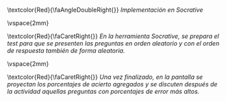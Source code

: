 
\textcolor{Red}{\faAngleDoubleRight{}} *Implementación en Socrative*

\vspace{2mm}

\textcolor{Red}{\faCaretRight{}} *En la herramienta Socrative, se prepara el test para que se presenten las preguntas en orden aleatorio y con el orden de respuesta también de forma aleatoria.* 
      
\vspace{2mm}      

\textcolor{Red}{\faCaretRight{}} *Una vez finalizado, en la pantalla se proyectan los porcentajes de acierto agregados y se discuten después de la actividad aquellas preguntas con porcentajes de error más altos.*





